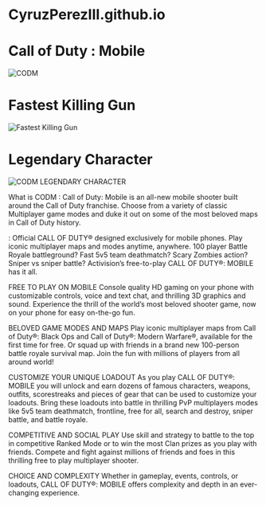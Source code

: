 # CyruzPerezIII.github.io
# Call of Duty : Mobile


![CODM](https://preview.redd.it/big-tings-mon-update-v0-faazytx8ryqb1.jpg?width=640&crop=smart&auto=webp&s=f5964e1de96d5dfdba844917f6ef990d55f2d9e1)



# Fastest Killing Gun
![Fastest Killing Gun](https://i.redd.it/current-fennec-im-using-v0-lo63h617sdzb1.jpg?s=b9bf960684f6c800b1ec3b86aff2e43a57329f7f)



# Legendary Character
![CODM LEGENDARY CHARACTER](https://preview.redd.it/best-skin-in-codm-v0-kqh04anplu0c1.jpg?width=640&crop=smart&auto=webp&s=a934cba47949c4797baf80f9bfa3d043f6d5d078)



What is CODM
 : Call of Duty: Mobile is an all-new mobile shooter built around the Call of Duty franchise. Choose from a variety of classic Multiplayer game modes and duke it out on some of the most beloved maps in Call of Duty history.


 : Official CALL OF DUTY® designed exclusively for mobile phones. Play iconic multiplayer maps and modes anytime, anywhere. 100 player Battle Royale battleground? Fast 5v5 team deathmatch? Scary Zombies action? Sniper vs sniper battle? Activision’s free-to-play CALL OF DUTY®: MOBILE has it all.

FREE TO PLAY ON MOBILE
Console quality HD gaming on your phone with customizable controls, voice and text chat, and thrilling 3D graphics and sound. Experience the thrill of the world’s most beloved shooter game, now on your phone for easy on-the-go fun.

BELOVED GAME MODES AND MAPS
Play iconic multiplayer maps from Call of Duty®: Black Ops and Call of Duty®: Modern Warfare®, available for the first time for free. Or squad up with friends in a brand new 100-person battle royale survival map. Join the fun with millions of players from all around world!

CUSTOMIZE YOUR UNIQUE LOADOUT
As you play CALL OF DUTY®: MOBILE you will unlock and earn dozens of famous characters, weapons, outfits, scorestreaks and pieces of gear that can be used to customize your loadouts. Bring these loadouts into battle in thrilling PvP multiplayers modes like 5v5 team deathmatch, frontline, free for all, search and destroy, sniper battle, and battle royale.

COMPETITIVE AND SOCIAL PLAY
Use skill and strategy to battle to the top in competitive Ranked Mode or to win the most Clan prizes as you play with friends. Compete and fight against millions of friends and foes in this thrilling free to play multiplayer shooter.

CHOICE AND COMPLEXITY
Whether in gameplay, events, controls, or loadouts, CALL OF DUTY®: MOBILE offers complexity and depth in an ever-changing experience.



